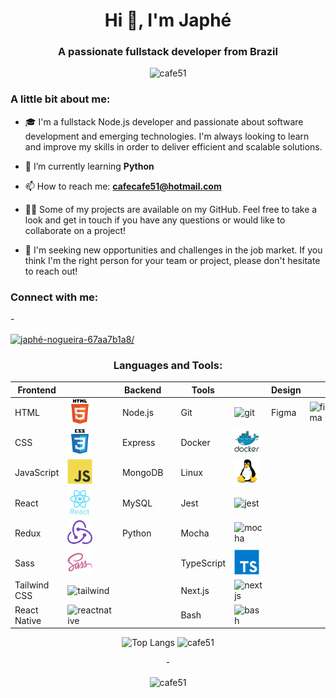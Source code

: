 <h1 align="center">Hi 👋, I'm Japhé</h1>
<h3 align="center">A passionate fullstack developer from Brazil</h3>

<p align="center"> <img src="https://komarev.com/ghpvc/?username=cafe51&label=Profile%20views&color=0e75b6&style=flat" alt="cafe51" /> </p>

<h3 align="left">A little bit about me:</h3>

- 🎓 I'm a fullstack Node.js developer and passionate about software development and emerging technologies. I'm always looking to learn and improve my skills in order to deliver efficient and scalable solutions.

- 🌱 I’m currently learning **Python**

- 📫 How to reach me: **cafecafe51@hotmail.com**

- 👨‍💻 Some of my projects are available on my GitHub. Feel free to take a look and get in touch if you have any questions or would like to collaborate on a project!

- 💼 I'm seeking new opportunities and challenges in the job market. If you think I'm the right person for your team or project, please don't hesitate to reach out!


<h3 align="left">Connect with me:</h3>
- <p align="left">
<a href="https://linkedin.com/in/japhé-nogueira-67aa7b1a8/" target="blank"><img align="center" src="https://raw.githubusercontent.com/rahuldkjain/github-profile-readme-generator/master/src/images/icons/Social/linked-in-alt.svg" alt="japhé-nogueira-67aa7b1a8/" height="30" width="40" /></a>
</p>

<h3 align="center">Languages and Tools:</h3>

<div align="center">

| Frontend      |                                                                     | Backend       |                                                                     | Tools |                                                                     | Design      |                                                                     |
|---------------|---------------------------------------------------------------------|---------------|---------------------------------------------------------------------|--------------------|---------------------------------------------------------------------|-------------|---------------------------------------------------------------------|
| HTML          | <img src="https://raw.githubusercontent.com/devicons/devicon/master/icons/html5/html5-original-wordmark.svg" alt="html5" width="40" height="40"/> | Node.js       | <img src="https://raw.githubusercontent.com/devicons/devicon/master/icons/nodejs/nodejs-original-wordmark.svg" alt="nodejs" width="40" height="40"/> | Git          | <img src="https://www.vectorlogo.zone/logos/git-scm/git-scm-icon.svg" alt="git" width="40" height="40"/> | Figma       | <img src="https://www.vectorlogo.zone/logos/figma/figma-icon.svg" alt="figma" width="40" height="40"/> |
| CSS           | <img src="https://raw.githubusercontent.com/devicons/devicon/master/icons/css3/css3-original-wordmark.svg" alt="css3" width="40" height="40"/> | Express       | <img src="https://raw.githubusercontent.com/devicons/devicon/master/icons/express/express-original-wordmark.svg" alt="express" width="40" height="40"/> | Docker       | <img src="https://raw.githubusercontent.com/devicons/devicon/master/icons/docker/docker-original-wordmark.svg" alt="docker" width="40" height="40"/> |             |                                                                     |
| JavaScript    | <img src="https://raw.githubusercontent.com/devicons/devicon/master/icons/javascript/javascript-original.svg" alt="javascript" width="40" height="40"/> | MongoDB       | <img src="https://raw.githubusercontent.com/devicons/devicon/master/icons/mongodb/mongodb-original-wordmark.svg" alt="mongodb" width="40" height="40"/> | Linux        | <img src="https://raw.githubusercontent.com/devicons/devicon/master/icons/linux/linux-original.svg" alt="linux" width="40" height="40"/> |             |                                                                     |
| React         | <img src="https://raw.githubusercontent.com/devicons/devicon/master/icons/react/react-original-wordmark.svg" alt="react" width="40" height="40"/> | MySQL         | <img src="https://raw.githubusercontent.com/devicons/devicon/master/icons/mysql/mysql-original-wordmark.svg" alt="mysql" width="40" height="40"/> | Jest         | <img src="https://www.vectorlogo.zone/logos/jestjsio/jestjsio-icon.svg" alt="jest" width="40" height="40"/> |             |                                                                     |
| Redux         | <img src="https://raw.githubusercontent.com/devicons/devicon/master/icons/redux/redux-original.svg" alt="redux" width="40" height="40"/> | Python        | <img src="https://raw.githubusercontent.com/devicons/devicon/master/icons/python/python-original.svg" alt="python" width="40" height="40"/> | Mocha        | <img src="https://www.vectorlogo.zone/logos/mochajs/mochajs-icon.svg" alt="mocha" width="40" height="40"/> |             |                                                                     |
| Sass          | <img src="https://raw.githubusercontent.com/devicons/devicon/master/icons/sass/sass-original.svg" alt="sass" width="40" height="40"/> |               |                                                                     | TypeScript   | <img src="https://raw.githubusercontent.com/devicons/devicon/master/icons/typescript/typescript-original.svg" alt="typescript" width="40" height="40"/> | | |
| Tailwind CSS | <img src="https://www.vectorlogo.zone/logos/tailwindcss/tailwindcss-icon.svg" alt="tailwind" width="40" height="40"/> | | | Next.js | <img src="https://cdn.worldvectorlogo.com/logos/nextjs-2.svg" alt="nextjs" width="40" height="40"/> | | |
| React Native | <img src="https://reactnative.dev/img/header_logo.svg" alt="reactnative" width="40" height="40"/> | | | Bash | <img src="https://www.vectorlogo.zone/logos/gnu_bash/gnu_bash-icon.svg" alt="bash" width="40" height="40"/> | | |

</div>

<div align="center">
  <p align="center" ><img src="https://github-readme-stats.vercel.app/api/top-langs/?username=cafe51&theme=tokyonight&layout=compact&hide_progress=true" alt="Top Langs" />     <img src="https://github-readme-stats.vercel.app/api?username=cafe51&show_icons=true&count_private=true&theme=tokyonight&hide=issues,contribs" alt="cafe51" /></p>
</div>
<p align="center">-</p>
<p align="center"><img align="center" src="https://github-readme-streak-stats.herokuapp.com/?user=cafe51&theme=tokyonight" alt="cafe51" /></p>
